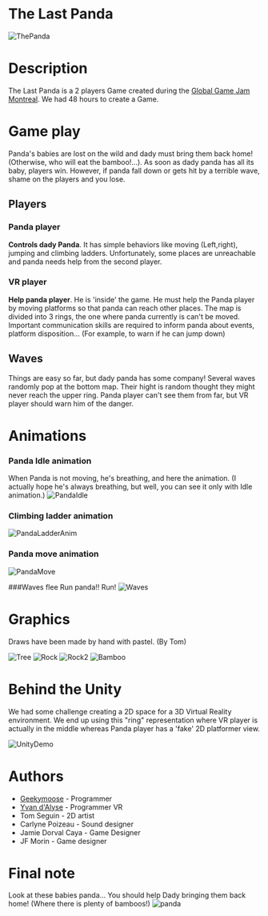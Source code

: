 # The Last Panda
![ThePanda](https://www.webdepot.umontreal.ca/Usagers/p1150644/MonDepotPublic/panda/gifs/general-demo.gif?uniq=-f8eyp9)



# Description
The Last Panda is a 2 players Game created during the [Global Game Jam Montreal](http://globalgamejam.org/). 
We had 48 hours to create a Game.



# Game play
Panda's babies are lost on the wild and dady must bring them back home! (Otherwise, who will eat the bamboo!...). 
As soon as dady panda has all its baby, players win.
However, if panda fall down or gets hit by a terrible wave, shame on the players and you lose.

## Players
### Panda player
**Controls dady Panda**.
It has simple behaviors like moving (Left,right), jumping and climbing ladders. 
Unfortunately, some places are unreachable and panda needs help from the second player.

### VR player
**Help panda player**.
He is 'inside' the game. He must help the Panda player by moving platforms so that panda can reach other places. 
The map is divided into 3 rings, the one where panda currently is can't be moved.
Important communication skills are required to inform panda about events, platform disposition...
(For example, to warn if he can jump down)

## Waves
Things are easy so far, but dady panda has some company! 
Several waves randomly pop at the bottom map. 
Their hight is random thought they might never reach the upper ring.
Panda player can't see them from far, but VR player should warn him of the danger.



# Animations

### Panda Idle animation
When Panda is not moving, he's breathing, and here the animation. 
(I actually hope he's always breathing, but well, you can see it only with Idle animation.)
![PandaIdle](https://www.webdepot.umontreal.ca/Usagers/p1150644/MonDepotPublic/panda/gifs/panda-idle.gif?uniq=-f8eyp4)

### Climbing ladder animation
![PandaLadderAnim](https://www.webdepot.umontreal.ca/Usagers/p1150644/MonDepotPublic/panda/gifs/panda-ladder-anim.gif?uniq=-f8eyoz)

### Panda move animation
![PandaMove](https://www.webdepot.umontreal.ca/Usagers/p1150644/MonDepotPublic/panda/gifs/panda-move.gif?uniq=-f8eyou)

###Waves flee
Run panda!! Run!
![Waves](https://www.webdepot.umontreal.ca/Usagers/p1150644/MonDepotPublic/panda/gifs/wave-flee.gif?uniq=-f8eyok)


# Graphics
Draws have been made by hand with pastel. (By Tom)

![Tree](https://www.webdepot.umontreal.ca/Usagers/p1150644/MonDepotPublic/panda/imgs/16176330_1320003768022093_1887891081_n.png?uniq=-f8eymu)
![Rock](https://www.webdepot.umontreal.ca/Usagers/p1150644/MonDepotPublic/panda/imgs/16215645_1320003751355428_167338337_n.png?uniq=-f8eymp)
![Rock2](https://www.webdepot.umontreal.ca/Usagers/p1150644/MonDepotPublic/panda/imgs/16215776_1320003764688760_755689741_n.png?uniq=-f8eymk)
![Bamboo](https://www.webdepot.umontreal.ca/Usagers/p1150644/MonDepotPublic/panda/imgs/16237269_1320003758022094_2121141190_n.png?uniq=-f8eymf)


# Behind the Unity
We had some challenge creating a 2D space for a 3D Virtual Reality environment.
We end up using this "ring" representation where VR player is actually in the 
middle whereas Panda player has a 'fake' 2D platformer view.

![UnityDemo](https://www.webdepot.umontreal.ca/Usagers/p1150644/MonDepotPublic/panda/gifs/unity-demo.gif?uniq=-f8eyop)


# Authors
- [Geekymoose](https://github.com/GeekyMoose) - Programmer
- [Yvan d'Alyse](https://github.com/Yvanovitch) - Programmer VR
- Tom Seguin - 2D artist
- Carlyne Poizeau - Sound designer
- Jamie Dorval Caya - Game Designer
- JF Morin - Game designer

# Final note
Look at these babies panda... You should help Dady bringing them back home! (Where there is plenty of bamboos!)
![panda](http://www.nationalgeographic.com/content/dam/magazine/rights-exempt/2016/08/departments/panda-mania-12.jpg)
